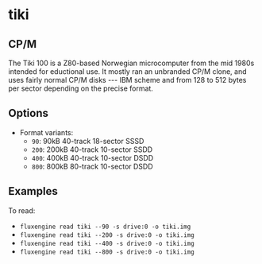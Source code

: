 tiki
====
## CP/M
<!-- This file is automatically generated. Do not edit. -->

The Tiki 100 is a Z80-based Norwegian microcomputer from the mid 1980s intended
for eductional use. It mostly ran an unbranded CP/M clone, and uses fairly
normal CP/M disks --- IBM scheme and from 128 to 512 bytes per sector depending
on the precise format. 

## Options

  - Format variants:
      - `90`: 90kB 40-track 18-sector SSSD
      - `200`: 200kB 40-track 10-sector SSDD
      - `400`: 400kB 40-track 10-sector DSDD
      - `800`: 800kB 80-track 10-sector DSDD

## Examples

To read:

  - `fluxengine read tiki --90 -s drive:0 -o tiki.img`
  - `fluxengine read tiki --200 -s drive:0 -o tiki.img`
  - `fluxengine read tiki --400 -s drive:0 -o tiki.img`
  - `fluxengine read tiki --800 -s drive:0 -o tiki.img`

